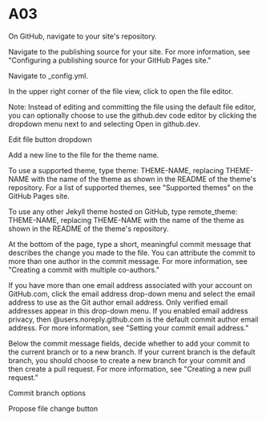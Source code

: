 # A03

On GitHub, navigate to your site's repository.

Navigate to the publishing source for your site. For more information, see "Configuring a publishing source for your GitHub Pages site."

Navigate to _config.yml.

In the upper right corner of the file view, click  to open the file editor.

Note: Instead of editing and committing the file using the default file editor, you can optionally choose to use the github.dev code editor by clicking the dropdown menu next to  and selecting Open in github.dev.

Edit file button dropdown

Add a new line to the file for the theme name.

To use a supported theme, type theme: THEME-NAME, replacing THEME-NAME with the name of the theme as shown in the README of the theme's repository. For a list of supported themes, see "Supported themes" on the GitHub Pages site.

To use any other Jekyll theme hosted on GitHub, type remote_theme: THEME-NAME, replacing THEME-NAME with the name of the theme as shown in the README of the theme's repository.

At the bottom of the page, type a short, meaningful commit message that describes the change you made to the file. You can attribute the commit to more than one author in the commit message. For more information, see "Creating a commit with multiple co-authors."

If you have more than one email address associated with your account on GitHub.com, click the email address drop-down menu and select the email address to use as the Git author email address. Only verified email addresses appear in this drop-down menu. If you enabled email address privacy, then <username>@users.noreply.github.com is the default commit author email address. For more information, see "Setting your commit email address."

Below the commit message fields, decide whether to add your commit to the current branch or to a new branch. If your current branch is the default branch, you should choose to create a new branch for your commit and then create a pull request. For more information, see "Creating a new pull request."

Commit branch options

Propose file change button


